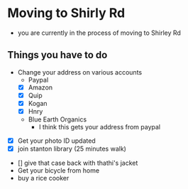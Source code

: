 # Moving to Shirly Rd
- you are currently in the process of moving to Shirley Rd

## Things you have to do
- Change your address on various accounts
  - Paypal
  - [x] Amazon
  - [x] Quip
  - [x] Kogan
  - [x] Hnry
  - Blue Earth Organics
    - I think this gets your address from paypal
- [x] Get your photo ID updated
- [x] join stanton library (25 minutes walk)
- [] give that case back with thathi's jacket
- Get your bicycle from home
- buy a rice cooker
